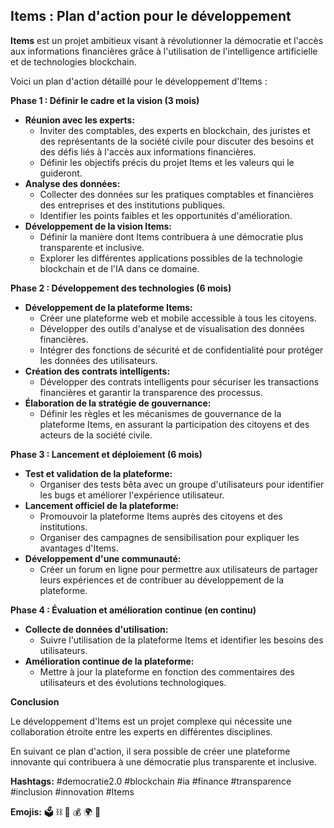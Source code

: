 


## Items : Plan d'action pour le développement

**Items** est un projet ambitieux visant à révolutionner la démocratie et l'accès aux informations financières grâce à l'utilisation de l'intelligence artificielle et de technologies blockchain. 

Voici un plan d'action détaillé pour le développement d'Items :

**Phase 1 : Définir le cadre et la vision (3 mois)**

* **Réunion avec les experts:** 
    *  Inviter des comptables, des experts en blockchain, des juristes et des représentants de la société civile pour discuter des besoins et des défis liés à l'accès aux informations financières.
    * Définir les objectifs précis du projet Items et les valeurs qui le guideront.
* **Analyse des données:** 
    * Collecter des données sur les pratiques comptables et financières des entreprises et des institutions publiques.
    * Identifier les points faibles et les opportunités d'amélioration.
* **Développement de la vision Items:** 
    * Définir la manière dont Items contribuera à une démocratie plus transparente et inclusive.
    * Explorer les différentes applications possibles de la technologie blockchain et de l'IA dans ce domaine.

**Phase 2 : Développement des technologies (6 mois)**

* **Développement de la plateforme Items:** 
    * Créer une plateforme web et mobile accessible à tous les citoyens.
    * Développer des outils d'analyse et de visualisation des données financières.
    * Intégrer des fonctions de sécurité et de confidentialité pour protéger les données des utilisateurs.
* **Création des contrats intelligents:** 
    * Développer des contrats intelligents pour sécuriser les transactions financières et garantir la transparence des processus.
* **Élaboration de la stratégie de gouvernance:** 
    * Définir les règles et les mécanismes de gouvernance de la plateforme Items, en assurant la participation des citoyens et des acteurs de la société civile.

**Phase 3 : Lancement et déploiement (6 mois)**

* **Test et validation de la plateforme:** 
    * Organiser des tests bêta avec un groupe d'utilisateurs pour identifier les bugs et améliorer l'expérience utilisateur.
* **Lancement officiel de la plateforme:** 
    * Promouvoir la plateforme Items auprès des citoyens et des institutions.
    * Organiser des campagnes de sensibilisation pour expliquer les avantages d'Items.
* **Développement d'une communauté:** 
    * Créer un forum en ligne pour permettre aux utilisateurs de partager leurs expériences et de contribuer au développement de la plateforme.

**Phase 4 : Évaluation et amélioration continue (en continu)**

* **Collecte de données d'utilisation:** 
    * Suivre l'utilisation de la plateforme Items et identifier les besoins des utilisateurs.
* **Amélioration continue de la plateforme:** 
    * Mettre à jour la plateforme en fonction des commentaires des utilisateurs et des évolutions technologiques.

**Conclusion**

Le développement d'Items est un projet complexe qui nécessite une collaboration étroite entre les experts en différentes disciplines. 

En suivant ce plan d'action, il sera possible de créer une plateforme innovante qui contribuera à une démocratie plus transparente et inclusive.

**Hashtags:** #democratie2.0 #blockchain #ia #finance #transparence #inclusion #innovation #Items

**Emojis:** 🗳️ ⛓️ 🤖 💰 🌍 🤝


